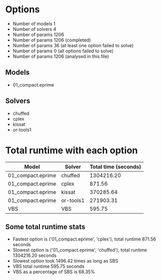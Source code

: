 

# Options


- Number of models         1
- Number of solvers        4
- Number of params      1206
- Number of params      1206 (completed)
- Number of params        36 (at least one option failed to solve)
- Number of params         0 (all options failed to solve)
- Number of params      1206 (analysed in this file)


## Models


 - 01_compact.eprime


## Solvers


 - chuffed
 - cplex
 - kissat
 - or-tools1


# Total runtime with each option


 | Model | Solver | Total time (seconds) | 
 | -- | -- | -- | 
 | 01_compact.eprime | chuffed | 1304216.20 | 
 | 01_compact.eprime | cplex | 871.56 | 
 | 01_compact.eprime | kissat | 370285.64 | 
 | 01_compact.eprime | or-tools1 | 271903.31 | 
 | VBS | VBS | 595.75 | 


## Some total runtime stats


 - Fastest option is ('01_compact.eprime', 'cplex'), total runtime 871.56 seconds
 - Slowest option is ('01_compact.eprime', 'chuffed'), total runtime 1304216.20 seconds
 - Slowest option took 1496.42 times as long as SBS
 - VBS total runtime 595.75 seconds
 - VBS as a percentage of SBS is 68.35%

